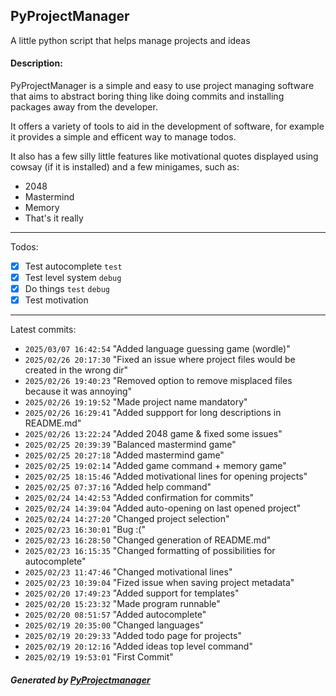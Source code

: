 ## PyProjectManager
A little python script that helps manage projects and ideas

#### Description:
PyProjectManager is a simple and easy to use project managing software that aims to abstract boring thing like doing commits and installing packages away from the developer.

It offers a variety of tools to aid in the development of software, for example it provides a simple and efficent way to manage todos.

It also has a few silly little features like motivational quotes displayed using cowsay (if it is installed) and a few minigames, such as:
 - 2048
 - Mastermind
 - Memory
 - That's it really

---

Todos:
 - [x] Test autocomplete `test`
 - [x] Test level system `debug`
 - [x] Do things `test` `debug`
 - [x] Test motivation 

---

Latest commits:
 - `2025/03/07 16:42:54` "Added language guessing game (wordle)"
 - `2025/02/26 20:17:30` "Fixed an issue where project files would be created in the wrong dir"
 - `2025/02/26 19:40:23` "Removed option to remove misplaced files because it was annoying"
 - `2025/02/26 19:19:52` "Made project name mandatory"
 - `2025/02/26 16:29:41` "Added suppport for long descriptions in README.md"
 - `2025/02/26 13:22:24` "Added 2048 game & fixed some issues"
 - `2025/02/25 20:39:39` "Balanced mastermind game"
 - `2025/02/25 20:27:18` "Added mastermind game"
 - `2025/02/25 19:02:14` "Added game command + memory game"
 - `2025/02/25 18:15:46` "Added motivational lines for opening projects"
 - `2025/02/25 07:37:16` "Added help command"
 - `2025/02/24 14:42:53` "Added confirmation for commits"
 - `2025/02/24 14:39:04` "Added auto-opening on last opened project"
 - `2025/02/24 14:27:20` "Changed project selection"
 - `2025/02/23 16:30:01` "Bug :("
 - `2025/02/23 16:28:50` "Changed generation of README.md"
 - `2025/02/23 16:15:35` "Changed formatting of possibilities for autocomplete"
 - `2025/02/23 11:47:46` "Changed motivational lines"
 - `2025/02/23 10:39:04` "Fized issue when saving project metadata"
 - `2025/02/20 17:49:23` "Added support for templates"
 - `2025/02/20 15:23:32` "Made program runnable"
 - `2025/02/20 08:51:57` "Added autocomplete"
 - `2025/02/19 20:35:00` "Changed languages"
 - `2025/02/19 20:29:33` "Added todo page for projects"
 - `2025/02/19 20:12:16` "Added ideas top level command"
 - `2025/02/19 19:53:01` "First Commit"

##### Generated by [PyProjectmanager](https://github.com/NIK-Pro-coder/project-manager)